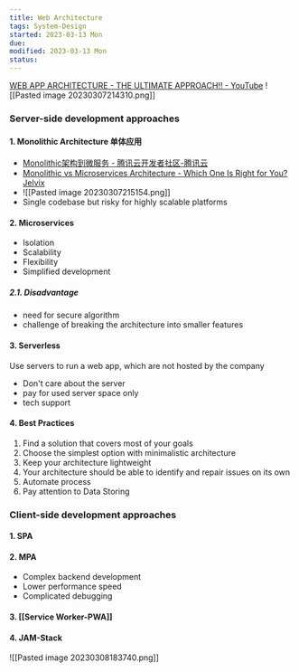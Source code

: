 ```yaml
---
title: Web Architecture
tags: System-Design
started: 2023-03-13 Mon
due:
modified: 2023-03-13 Mon
status:
---
```

[WEB APP ARCHITECTURE - THE ULTIMATE APPROACH!! - YouTube](https://www.youtube.com/watch?v=PjprIvgGh90)
![[Pasted image 20230307214310.png]]
### Server-side development approaches
#### 1. Monolithic Architecture 单体应用
- [Monolithic架构到微服务 - 腾讯云开发者社区-腾讯云](https://cloud.tencent.com/developer/article/1349624)
- [Monolithic vs Microservices Architecture - Which One Is Right for You?Jelvix](https://jelvix.com/blog/monolith-vs-microservices-architecture)
- ![[Pasted image 20230307215154.png]]  
- Single codebase but risky for highly scalable platforms
#### 2. Microservices
- Isolation
- Scalability
- Flexibility
- Simplified development
##### 2.1. Disadvantage
- need for secure algorithm
- challenge of breaking the architecture into smaller features
#### 3. Serverless 
Use servers to run a web app, which are not hosted by the company
- Don't care about the server
- pay for used server space only
- tech support
#### 4. Best Practices
1. Find a solution that covers most of your goals
2. Choose the simplest option with minimalistic architecture
3. Keep your architecture lightweight
4. Your architecture should be able to identify and repair issues on its own
5. Automate process
6. Pay attention to Data Storing
### Client-side development approaches
#### 1. SPA
#### 2. MPA
- Complex backend development
- Lower performance speed
- Complicated debugging
#### 3. [[Service Worker-PWA]]
#### 4. JAM-Stack
![[Pasted image 20230308183740.png]]